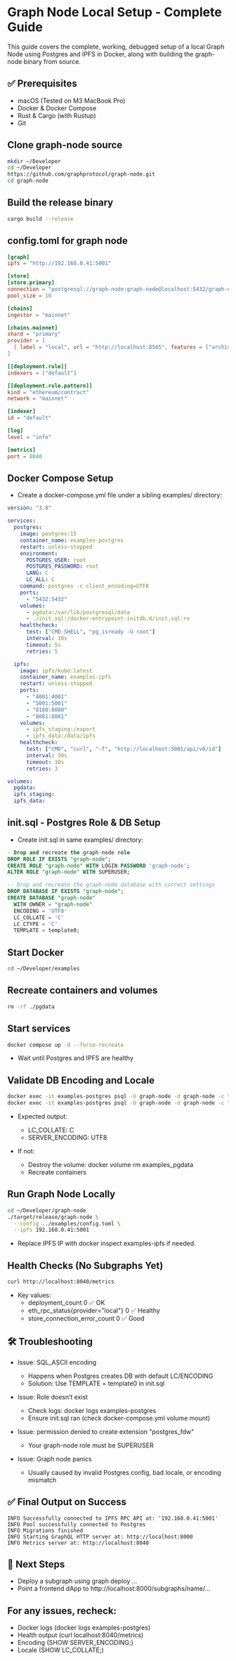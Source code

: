 # Graph Node Local Setup - Complete Guide

This guide covers the complete, working, debugged setup of a local Graph Node using Postgres and IPFS in Docker, along with building the graph-node binary from source.

## ✅ Prerequisites
- macOS (Tested on M3 MacBook Pro)
- Docker & Docker Compose
- Rust & Cargo (with Rustup)
- Git

## Clone graph-node source
```sh
mkdir ~/Developer
cd ~/Developer
https://github.com/graphprotocol/graph-node.git
cd graph-node
```

## Build the release binary
```sh
cargo build --release
```

## config.toml for graph node 

```toml
[graph]
ipfs = "http://192.168.0.41:5001"

[store]
[store.primary]
connection = "postgresql://graph-node:graph-node@localhost:5432/graph-node"
pool_size = 10

[chains]
ingestor = "mainnet"

[chains.mainnet]
shard = "primary"
provider = [
  { label = "local", url = "http://localhost:8545", features = ["archive"] }
]

[[deployment.rule]]
indexers = ["default"]

[[deployment.rule.pattern]]
kind = "ethereum/contract"
network = "mainnet"

[indexer]
id = "default"

[log]
level = "info"

[metrics]
port = 8040
```

## Docker Compose Setup

- Create a docker-compose.yml file under a sibling examples/ directory:

```yaml
version: "3.8"

services:
  postgres:
    image: postgres:15
    container_name: examples-postgres
    restart: unless-stopped
    environment:
      POSTGRES_USER: root
      POSTGRES_PASSWORD: root
      LANG: C
      LC_ALL: C
    command: postgres -c client_encoding=UTF8
    ports:
      - "5432:5432"
    volumes:
      - pgdata:/var/lib/postgresql/data
      - ./init.sql:/docker-entrypoint-initdb.d/init.sql:ro
    healthcheck:
      test: ["CMD-SHELL", "pg_isready -U root"]
      interval: 10s
      timeout: 5s
      retries: 5

  ipfs:
    image: ipfs/kubo:latest
    container_name: examples-ipfs
    restart: unless-stopped
    ports:
      - "4001:4001"
      - "5001:5001"
      - "8180:8080"
      - "8081:8081"
    volumes:
      - ipfs_staging:/export
      - ipfs_data:/data/ipfs
    healthcheck:
      test: ["CMD", "curl", "-f", "http://localhost:5001/api/v0/id"]
      interval: 30s
      timeout: 10s
      retries: 3

volumes:
  pgdata:
  ipfs_staging:
  ipfs_data:
```

## init.sql - Postgres Role & DB Setup

 - Create init.sql in same examples/ directory:

```sql
- Drop and recreate the graph-node role
DROP ROLE IF EXISTS "graph-node";
CREATE ROLE "graph-node" WITH LOGIN PASSWORD 'graph-node';
ALTER ROLE "graph-node" WITH SUPERUSER;

-- Drop and recreate the graph-node database with correct settings
DROP DATABASE IF EXISTS "graph-node";
CREATE DATABASE "graph-node"
  WITH OWNER = "graph-node"
  ENCODING = 'UTF8'
  LC_COLLATE = 'C'
  LC_CTYPE = 'C'
  TEMPLATE = template0;
```

## Start Docker

```sh
cd ~/Developer/examples
```

## Recreate containers and volumes

```sh
rm -rf ./pgdata
```

## Start services

```sh
docker compose up -d --force-recreate
```

-  Wait until Postgres and IPFS are healthy

## Validate DB Encoding and Locale

```sh
docker exec -it examples-postgres psql -U graph-node -d graph-node -c "SHOW LC_COLLATE;"
docker exec -it examples-postgres psql -U graph-node -d graph-node -c "SHOW SERVER_ENCODING;"
```

 - Expected output:
	- LC_COLLATE: C
	- SERVER_ENCODING: UTF8

 - If not:
	- Destroy the volume: docker volume rm examples_pgdata
	- Recreate containers

## Run Graph Node Locally

```sh
cd ~/Developer/graph-node
./target/release/graph-node \
  --config ../examples/config.toml \
  --ipfs 192.168.0.41:5001
```

- Replace IPFS IP with docker inspect examples-ipfs if needed.


## Health Checks (No Subgraphs Yet)

```sh
curl http://localhost:8040/metrics
```

- Key values:
  - deployment_count 0 ✅ OK
  - eth_rpc_status{provider="local"} 0 ✅ Healthy
  - store_connection_error_count 0 ✅ Good

## 🛠️ Troubleshooting

- Issue: SQL_ASCII encoding
    - Happens when Postgres creates DB with default LC/ENCODING
    - Solution: Use TEMPLATE = template0 in init.sql

- Issue: Role doesn’t exist
    - Check logs: docker logs examples-postgres
	- Ensure init.sql ran (check docker-compose.yml volume mount)

- Issue: permission denied to create extension "postgres_fdw"
	- Your graph-node role must be SUPERUSER

 - Issue: Graph node panics
	- Usually caused by invalid Postgres config, bad locale, or encoding mismatch

## ✅ Final Output on Success

```
INFO Successfully connected to IPFS RPC API at: '192.168.0.41:5001'
INFO Pool successfully connected to Postgres
INFO Migrations finished
INFO Starting GraphQL HTTP server at: http://localhost:8000
INFO Metrics server at: http://localhost:8040
```

## 📌 Next Steps
- Deploy a subgraph using graph deploy ...
- Point a frontend dApp to http://localhost:8000/subgraphs/name/...

## For any issues, recheck:
- Docker logs (docker logs examples-postgres)
- Health output (curl localhost:8040/metrics)
- Encoding (SHOW SERVER_ENCODING;)
- Locale (SHOW LC_COLLATE;)